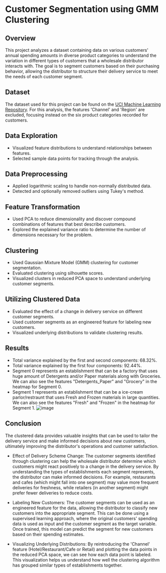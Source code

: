 # Customer Segmentation using GMM Clustering

## Overview
This project analyzes a dataset containing data on various customers' annual spending amounts in diverse product categories to understand the variation in different types of customers that a wholesale distributor interacts with. The goal is to segment customers based on their purchasing behavior, allowing the distributor to structure their delivery service to meet the needs of each customer segment.

## Dataset
The dataset used for this project can be found on the [UCI Machine Learning Repository](https://archive.ics.uci.edu/ml/datasets/Wholesale+customers). For this analysis, the features 'Channel' and 'Region' are excluded, focusing instead on the six product categories recorded for customers.

## Data Exploration
- Visualized feature distributions to understand relationships between features.
- Selected sample data points for tracking through the analysis.

## Data Preprocessing
- Applied logarithmic scaling to handle non-normally distributed data.
- Detected and optionally removed outliers using Tukey's method.

## Feature Transformation
- Used PCA to reduce dimensionality and discover compound combinations of features that best describe customers.
- Explored the explained variance ratio to determine the number of dimensions necessary for the problem.

## Clustering
- Used Gaussian Mixture Model (GMM) clustering for customer segmentation.
- Evaluated clustering using silhouette scores.
- Visualized clusters in reduced PCA space to understand underlying customer segments.

## Utilizing Clustered Data
- Evaluated the effect of a change in delivery service on different customer segments.
- Used customer segments as an engineered feature for labeling new customers.
- Visualized underlying distributions to validate clustering results.

## Results
- Total variance explained by the first and second components: 68.32%.
- Total variance explained by the first four components: 92.44%.
- Segment 0 represents an establishment that can be a factory that uses huge amount of Detergents and/or Paper materials along with Groceries. We can also see the features "Detergents_Paper" and "Grocery" in the heatmap for Segment 0.
- Segment 1 represents an establishment that can be a ice-cream parlor/restraunt that uses Fresh and Frozen materials in large quantities. We can also see the features "Fresh" and "Frozen" in the heatmap for Segment 1.
![image](https://github.com/PriyankaL97/Customer-Segmentation-via-GMM-Clustering/assets/166748907/291fe22b-3f1f-4707-bd0a-254eae5a9e9a)


## Conclusion
The clustered data provides valuable insights that can be used to tailor the delivery service and make informed decisions about new customers, ultimately improving the distributor's operations and customer satisfaction.

- Effect of Delivery Scheme Change: The customer segments identified through clustering can help the wholesale distributor determine which customers might react positively to a change in the delivery service. By understanding the types of establishments each segment represents, the distributor can make informed decisions. For example, restaurants and cafes (which might fall into one segment) may value more frequent deliveries for freshness, while retailers (in another segment) might prefer fewer deliveries to reduce costs.

- Labeling New Customers: The customer segments can be used as an engineered feature for the data, allowing the distributor to classify new customers into the appropriate segment. This can be done using a supervised learning approach, where the original customers' spending data is used as input and the customer segment as the target variable. Once trained, this model can predict the segment for new customers based on their spending estimates.

- Visualizing Underlying Distributions: By reintroducing the 'Channel' feature (Hotel/Restaurant/Cafe or Retail) and plotting the data points in the reduced PCA space, we can see how each data point is labeled. This visualization helps us understand how well the clustering algorithm has grouped similar types of establishments together.


